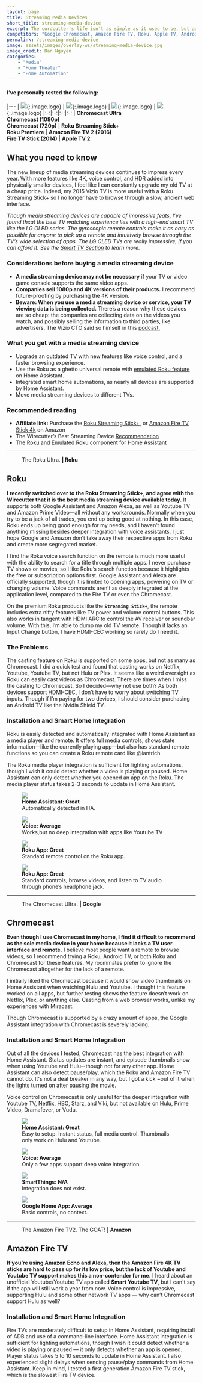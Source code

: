```yaml
---
layout: page
title: Streaming Media Devices
short_title: streaming-media-device
excerpt: The cordcutter's life isn't as simple as it used to be, but adding a device like the Roku ensures you get access to all the major streaming services.
competitors: "Google Chromecast, Amazon Fire TV, Roku, Apple TV, Android TV, smart TVs, video game consoles"
permalink: /streaming-media-device
image: assets/images/overlay-ws/streaming-media-device.jpg
image_credit: Dan Nguyen
categories: 
    - "Media"
    - "Home Theater"
    - "Home Automation"
---
```


<!--more-->


#### I’ve personally tested the following:

|---
| ![](assets\images\logo\chromecast.png){:.image.logo} |  ![](assets\images\logo\roku.png){:.image.logo} | ![](assets\images\logo\amazon.png){:.image.logo} | ![](assets\images\logo\apple.png){:.image.logo}
|:-:|:-:|:-:|:-:
| **Chromecast Ultra <br> Chromecast (1080p)<br>Chromecast (720p)** | **Roku Streaming Stick+<br> Roku Premiere** | **Amazon Fire TV 2 (2016)<br>Fire TV Stick (2014)** | **Apple TV 2**

## What you need to know

The new lineup of media streaming devices continues to impress every year. With more features like 4K, voice control, and HDR added into physically smaller devices, I feel like I can constantly upgrade my old TV at a cheap price. Indeed, my 2015 Vizio TV is more useful with a Roku Streaming Stick+ so I no longer have to browse through a slow, ancient web interface. 

<div class="box">
	<p><i>Though media streaming devices are capable of impressive feats, I’ve found thxat the best TV watching experience lies with a high-end smart TV like the LG OLED series.  The gyroscopic remote controls make it as easy as possible for anyone to pick up a remote and intuitively browse through the TV’s wide selection of apps. The LG OLED TVs are really impressive, if you can afford it. See the <a href="{{ 'smart-tv.html' | absolute_url }}">Smart TV Section</a> to learn more.</i></p>
</div>


### Considerations before buying a media streaming device

<ul class="alt">
  <li><strong>A media streaming device may not be necessary</strong> if your TV or video game console supports the same video apps.</li>
  <li><strong>Companies sell 1080p and 4K versions of their products.</strong> I recommend future-proofing by purchasing the 4K version.</li>
  <li><strong>Beware: When you use a media streaming device or service, your TV viewing data is being collected.</strong> There’s a reason why these devices are so cheap: the companies are collecting data on the videos you watch, and possibly selling the information to third parties, like advertisers. The Vizio CTO said so himself in this <a href="https://www.theverge.com/2019/1/7/18172397/airplay-2-homekit-vizio-tv-bill-baxter-interview-vergecast-ces-2019">podcast.</a></li>
</ul>

### What you get with a media streaming device

<ul class="alt">
  <li>Upgrade an outdated TV with new features like voice control, and a faster browsing experience.</li>
  <li>Use the Roku as a ghetto universal remote with <a href="https://www.home-assistant.io/components/emulated_roku/">emulated Roku feature</a> on Home Assistant.</li>
  <li>Integrated smart home automations, as nearly all devices are supported by Home Assistant.</li>
  <li>Move media streaming devices to different TVs.</li>
</ul>

### Recommended reading

<ul class="alt">
  <li><strong>Affiliate link:</strong> Purchase the <a href="https://amzn.to/2XhNo9l">Roku Streaming Stick+</a>, or <a href="https://amzn.to/2XjoExH">Amazon Fire TV Stick 4k</a> on Amazon</li>
  <li>The Wirecutter’s Best Streaming Device <a href="https://thewirecutter.com/reviews/best-media-streamers/">Recommendation</a></li>
  <li>The <a href="https://www.home-assistant.io/components/roku/">Roku</a> and  <a href="https://www.home-assistant.io/components/emulated_roku/">Emulated Roku</a> component for Home Assistant</li>
</ul>


<!-- Product Review section -->
<hr class="minor" />

<figure class="align-left">
 <img src="assets\images\product-photo\roku-ultra.png" alt=""/>
 <figcaption>
The Roku Ultra. <strong>|  Roku</strong>
 </figcaption>
</figure>

## Roku

**I recently switched over to the Roku Streaming Stick+, and agree with the Wirecutter that it is the best media streaming device available today.** It supports both Google Assistant and Amazon Alexa, as well as Youtube TV and Amazon Prime Video—all without any workarounds. Normally when you try to be a jack of all trades, you end up being good at nothing. In this case, Roku ends up being good enough for my needs, and I haven’t found anything missing besides deeper integration with voice assistants. I just hope Google and Amazon don’t take away their respective apps from Roku and create more segregated market.

I find the Roku voice search function on the remote is much more useful with the ability to search for a title through multiple apps. I never purchase TV shows or movies, so I like Roku’s search function because it highlights the free or subscription options first. Google Assistant and Alexa are officially supported, though it is limited to opening apps, powering on TV or changing volume. Voice commands aren’t as deeply integrated at the application level, compared to the Fire TV or even the Chromecast.

On the premium Roku products like the **``Streaming Stick+``**, the remote includes extra nifty features like TV power and volume control buttons. This also works in tangent with HDMI ARC to control the AV receiver or soundbar volume. With this, I’m able to dump my old TV remote. Though it lacks an Input Change button, I have HDMI-CEC working so rarely do I need it.

### The Problems
The casting feature on Roku is supported on some apps, but not as many as Chromecast. I did a quick test and found that casting works on Netflix, Youtube, Youtube TV, but not Hulu or Plex. It seems like a weird oversight as Roku can easily cast videos as Chromecast. There are times when I miss the casting to Chromecast. So I decided—why not use both? As both devices support HDMI-CEC, I don’t have to worry about switching TV inputs. Though if I’m paying for two devices, I should consider purchasing an Android TV like the Nvidia Shield TV.

### Installation and Smart Home Integration
Roku is easily detected and automatically integrated with Home Assistant as a media player and remote. It offers full media controls, shows state information—like the currently playing app—but also has standard remote functions so you can create a Roku remote card like @iantrich. 

The Roku media player integration is sufficient for lighting automations, though I wish it could detect whether a video is playing or paused. Home Assistant can only detect whether you opened an app on the Roku. The media player status takes 2-3 seconds to update in Home Assistant.


<div class="row">
	<!-- Break -->
	<div class="6u 12u$(medium)">
	  <figure class="fourthtest">
        <img src="assets/images/integrations/roku-ha.png" />
        <figcaption>
          <strong>Home Assistant: Great</strong><br>Automatically detected in HA.
        </figcaption>
      </figure>
	</div>
	<div class="6u 12u$(medium)">
      <figure class="fourthtest">
       <img src="assets/images/integrations/google-home.png" />
       <figcaption>
         <strong>Voice: Average</strong><br> Works,but no deep integration with apps like Youtube TV
       </figcaption>
      </figure>
	</div>
</div>

<div class="row">
	<!-- Break -->
	<div class="6u 12u$(medium)">
      <figure class="fourthtest">
      <img src="assets/images/integrations/roku-app-01.png" />
      <figcaption>
        <strong>Roku App: Great</strong><br>Standard remote control on the Roku app.
      </figcaption>
      </figure>
	</div>
	<div class="6u 12u$(medium)">
      <figure class="fourthtest">
       <img src="assets/images/integrations/roku-app-02.jpg" />
       <figcaption>
         <strong>Roku App: Great</strong><br>Standard controls, browse videos, and listen to TV audio through phone’s headphone jack.
       </figcaption>
      </figure>
	</div>
</div>


<!-- Product Review section -->
<hr class="minor" />

<figure class="align-left">
 <img src="assets\images\product-photo\chromecast.jpg" alt=""/>
 <figcaption>
The Chromecast Ultra. <strong>| Google</strong>
 </figcaption>
</figure>

## Chromecast

**Even though I use Chromecast in my home, I find it difficult to recommend as the sole media device in your home because it lacks a TV user interface and remote.** I believe most people want a remote to browse videos, so I recommend trying a Roku, Android TV, or both Roku and Chromecast for these features. My roommates prefer to ignore the Chromecast altogether for the lack of a remote.

I initially liked the Chromecast because it would show video thumbnails on Home Assistant when watching Hulu and Youtube. I thought this feature worked on all apps, but further testing shows the feature doesn’t work on Netflix, Plex, or anything else. Casting from a web browser works, unlike my experiences with Miracast. 

Though Chromecast is supported by a crazy amount of apps, the Google Assistant integration with Chromecast is severely lacking. 

### Installation and Smart Home Integration

Out of all the devices I tested, Chromecast has the best integration with Home Assistant. Status updates are instant, and episode thumbnails show when using Youtube and Hulu--though not for any other app. Home Assistant can also detect pause/play, which the Roku and Amazon Fire TV cannot do. It's not a deal breaker in any way, but I got a kick ~out of it when the lights turned on after pausing the movie.

Voice control on Chromecast is only useful for the deeper integration with Youtube TV, Netflix, HBO, Starz, and Viki, but not available on Hulu, Prime Video, Dramafever, or Vudu.


<div class="row">
	<!-- Break -->
	<div class="6u 12u$(medium)">
	  <figure class="fourthtest">
        <img src="assets/images/other/chromecast-ha.gif" />
        <figcaption>
          <strong>Home Assistant: Great</strong><br>Easy to setup. Instant status, full media control. Thumbnails only work on Hulu and Youtube.
        </figcaption>
      </figure>
	</div>
	<div class="6u 12u$(medium)">
      <figure class="fourthtest">
       <img src="assets/images/integrations/google-home.png" />
       <figcaption>
         <strong>Voice: Average</strong><br> Only a few apps support deep voice integration.
       </figcaption>
      </figure>
	</div>
</div>

<div class="row">
	<!-- Break -->
	<div class="6u 12u$(medium)">
      <figure class="fourthtest">
      <img src="assets/images/integrations/na.png"  />
      <figcaption>
        <strong>SmartThings: N/A</strong><br>Integration does not exist.
      </figcaption>
      </figure>
	</div>
	<div class="6u 12u$(medium)">
      <figure class="fourthtest">
       <img src="assets/images/integrations/chromecast-tv-app.png" />
       <figcaption>
         <strong>Google Home App: Average</strong><br>Basic controls, no context.
       </figcaption>
      </figure>
	</div>
</div>

<p></p>


<!-- Product Review section -->
<hr class="minor" />

<figure class="align-left">
 <img src="assets\images\product-photo\amazon-firetv.jpg" alt=""/>
 <figcaption>
   The Amazon Fire TV2. The GOAT! <strong>|  Amazon</strong>
 </figcaption>
</figure>

## Amazon Fire TV

**If you’re using Amazon Echo and Alexa, then the Amazon Fire 4K TV sticks are hard to pass up for its low price, but the lack of Youtube and Youtube TV support makes this a non-contender for me.** I heard about an unofficial Youtube/Youtube TV app called **Smart Youtube TV**, but I can't say if the app will still work a year from now. Voice control is impressive, supporting Hulu and some other network TV apps — why can’t Chromecast support Hulu as well?

### Installation and Smart Home Integration

Fire TVs are moderately difficult to setup in Home Assistant, requiring install of ADB and use of a command-line interface. Home Assistant integration is sufficient for lighting automations, though I wish it could detect whether a video is playing or paused — it only detects whether an app is opened. Player status takes 5 to 10 seconds to update in Home Assistant. I also experienced slight delays when sending pause/play commands from Home Assistant. Keep in mind, I tested a first generation Amazon Fire TV stick, which is the slowest Fire TV device.





